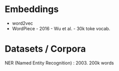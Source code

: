 # Embeddings
- word2vec
- WordPiece - 2016 - Wu et al. - 30k toke vocab.

# Datasets / Corpora
NER (Named Entity Recognition)
: 2003. 200k  words
<!--stackedit_data:
eyJoaXN0b3J5IjpbMTkwOTIyMjQ2OF19
-->
